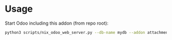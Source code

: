 # Usage

Start Odoo including this addon (from repo root):

```bash
python3 scripts/nix_odoo_web_server.py --db-name mydb --addon attachment_delete_restrict
```

